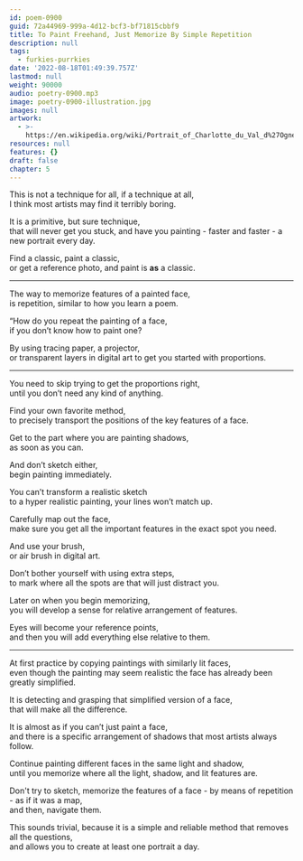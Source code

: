 ```yaml
---
id: poem-0900
guid: 72a44969-999a-4d12-bcf3-bf71815cbbf9
title: To Paint Freehand, Just Memorize By Simple Repetition
description: null
tags:
  - furkies-purrkies
date: '2022-08-18T01:49:39.757Z'
lastmod: null
weight: 90000
audio: poetry-0900.mp3
image: poetry-0900-illustration.jpg
images: null
artwork:
  - >-
    https://en.wikipedia.org/wiki/Portrait_of_Charlotte_du_Val_d%27Ognes_(Marie-Denise_Villers)
resources: null
features: {}
draft: false
chapter: 5
---
```


This is not a technique for all, if a technique at all,\
I think most artists may find it terribly boring.

It is a primitive, but sure technique,\
that will never get you stuck, and have you painting - faster and faster - a new portrait every day.

Find a classic, paint a classic,\
or get a reference photo, and paint is **as** a classic.

---

The way to memorize features of a painted face,\
is repetition, similar to how you learn a poem.

“How do you repeat the painting of a face,\
if you don’t know how to paint one?

By using tracing paper, a projector,\
or transparent layers in digital art to get you started with proportions.

---

You need to skip trying to get the proportions right,\
until you don’t need any kind of anything.

Find your own favorite method,\
to precisely transport the positions of the key features of a face.

Get to the part where you are painting shadows,\
as soon as you can.

And don’t sketch either,\
begin painting immediately.

You can’t transform a realistic sketch\
to a hyper realistic painting, your lines won’t match up.

Carefully map out the face,\
make sure you get all the important features in the exact spot you need.

And use your brush,\
or air brush in digital art.

Don’t bother yourself with using extra steps,\
to mark where all the spots are that will just distract you.

Later on when you begin memorizing,\
you will develop a sense for relative arrangement of features.

Eyes will become your reference points,\
and then you will add everything else relative to them.

---

At first practice by copying paintings with similarly lit faces,\
even though the painting may seem realistic the face has already been greatly simplified.

It is detecting and grasping that simplified version of a face,\
that will make all the difference.

It is almost as if you can’t just paint a face,\
and there is a specific arrangement of shadows that most artists always follow.

Continue painting different faces in the same light and shadow,\
until you memorize where all the light, shadow, and lit features are.

Don't try to sketch, memorize the features of a face - by means of repetition - as if it was a map,\
and then, navigate them.

This sounds trivial, because it is a simple and reliable method that removes all the questions,\
and allows you to create at least one portrait a day.

